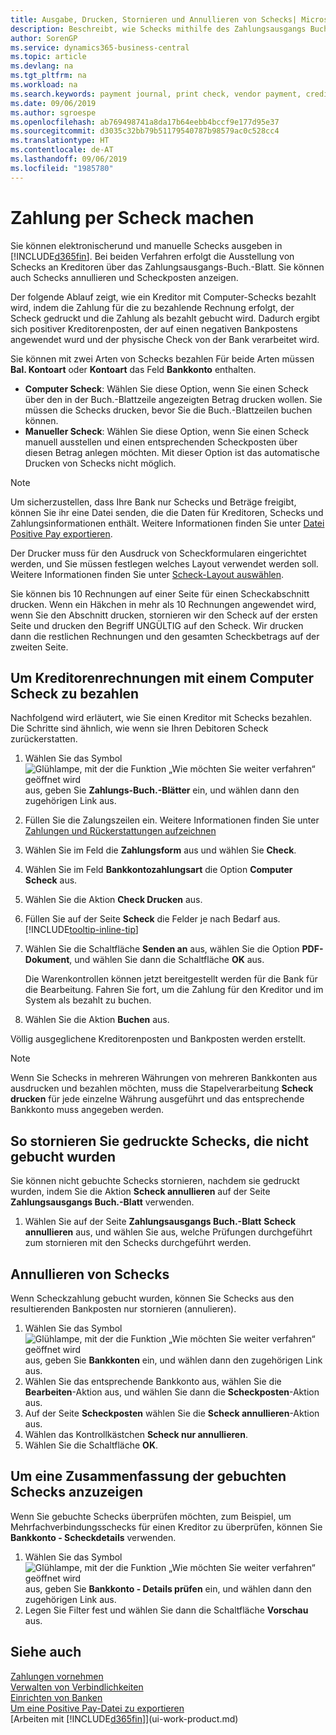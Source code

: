 ```yaml
---
title: Ausgabe, Drucken, Stornieren und Annullieren von Schecks| Microsoft Docs
description: Beschreibt, wie Schecks mithilfe des Zahlungsausgangs Buch.-Blattes, ausgegeben, gedruckt oder annulliert werden oder wie Check-Sachposteneinträge in Business Central angezeigt werden.
author: SorenGP
ms.service: dynamics365-business-central
ms.topic: article
ms.devlang: na
ms.tgt_pltfrm: na
ms.workload: na
ms.search.keywords: payment journal, print check, vendor payment, creditor, debt, balance due, AP
ms.date: 09/06/2019
ms.author: sgroespe
ms.openlocfilehash: ab769498741a8da17b64eebb4bccf9e177d95e37
ms.sourcegitcommit: d3035c32bb79b51179540787b98579ac0c528cc4
ms.translationtype: HT
ms.contentlocale: de-AT
ms.lasthandoff: 09/06/2019
ms.locfileid: "1985780"
---
```

# <a name="make-check-payments"></a>Zahlung per Scheck machen
Sie können elektronischerund und manuelle Schecks ausgeben in [!INCLUDE[d365fin](includes/d365fin_md.md)]. Bei beiden Verfahren erfolgt die Ausstellung von Schecks an Kreditoren über das Zahlungsausgangs-Buch.-Blatt. Sie können auch Schecks annullieren und Scheckposten anzeigen.

Der folgende Ablauf zeigt, wie ein Kreditor mit Computer-Schecks bezahlt wird, indem die Zahlung für die zu bezahlende Rechnung erfolgt, der Scheck gedruckt und die Zahlung als bezahlt gebucht wird. Dadurch ergibt sich positiver Kreditorenposten, der auf einen negativen Bankpostens angewendet wurd und der physische Check von der Bank verarbeitet wird.

Sie können mit zwei Arten von Schecks bezahlen Für beide Arten müssen **Bal. Kontoart** oder **Kontoart** das Feld **Bankkonto** enthalten.

- **Computer Scheck**: Wählen Sie diese Option, wenn Sie einen Scheck über den in der Buch.-Blattzeile angezeigten Betrag drucken wollen. Sie müssen die Schecks drucken, bevor Sie die Buch.-Blattzeilen buchen können.
- **Manueller Scheck**: Wählen Sie diese Option, wenn Sie einen Scheck manuell ausstellen und einen entsprechenden Scheckposten über diesen Betrag anlegen möchten. Mit dieser Option ist das automatische Drucken von Schecks nicht möglich.

> [!NOTE]  
> Um sicherzustellen, dass Ihre Bank nur Schecks und Beträge freigibt, können Sie ihr eine Datei senden, die die Daten für Kreditoren, Schecks und Zahlungsinformationen enthält. Weitere Informationen finden Sie unter [Datei Positive Pay exportieren](finance-how-positive-pay.md).

Der Drucker muss für den Ausdruck von Scheckformularen eingerichtet werden, und Sie müssen festlegen welches Layout verwendet werden soll. Weitere Informationen finden Sie unter [Scheck-Layout auswählen](finance-how-define-check-layouts.md).

Sie können bis 10 Rechnungen auf einer Seite für einen Scheckabschnitt drucken. Wenn ein Häkchen in mehr als 10 Rechnungen angewendet wird, wenn Sie den Abschnitt drucken, stornieren wir den Scheck auf der ersten Seite und drucken den Begriff UNGÜLTIG auf den Scheck. Wir drucken dann die restlichen Rechnungen und den gesamten Scheckbetrags auf der zweiten Seite.

## <a name="to-pay-a-vendor-invoice-with-a-computer-check"></a>Um Kreditorenrechnungen mit einem Computer Scheck zu bezahlen
Nachfolgend wird erläutert, wie Sie einen Kreditor mit Schecks bezahlen. Die Schritte sind ähnlich, wie wenn sie Ihren Debitoren Scheck zurückerstatten.

1. Wählen Sie das Symbol ![Glühlampe, mit der die Funktion „Wie möchten Sie weiter verfahren“ geöffnet wird](media/ui-search/search_small.png "Wie möchten Sie weiter verfahren?") aus, geben Sie **Zahlungs-Buch.-Blätter** ein, und wählen dann den zugehörigen Link aus.
2. Füllen Sie die Zalungszeilen ein. Weitere Informationen finden Sie unter [Zahlungen und Rückerstattungen aufzeichnen](payables-how-post-payments-refunds.md)
3. Wählen Sie im Feld die **Zahlungsform** aus und wählen Sie **Check**.
4. Wählen Sie im Feld **Bankkontozahlungsart** die Option **Computer Scheck** aus.
5. Wählen Sie die Aktion **Check Drucken** aus.
6. Füllen Sie auf der Seite **Scheck** die Felder je nach Bedarf aus. [!INCLUDE[tooltip-inline-tip](includes/tooltip-inline-tip_md.md)]
7. Wählen Sie die Schaltfläche **Senden an** aus, wählen Sie die Option **PDF-Dokument**, und wählen Sie dann die Schaltfläche **OK** aus.

    Die Warenkontrollen können jetzt bereitgestellt werden für die Bank für die Bearbeitung. Fahren Sie fort, um die Zahlung für den Kreditor und im System als bezahlt zu buchen.
8. Wählen Sie die Aktion **Buchen** aus.

Völlig ausgeglichene Kreditorenposten und Bankposten werden erstellt.

> [!NOTE]  
> Wenn Sie Schecks in mehreren Währungen von mehreren Bankkonten aus ausdrucken und bezahlen möchten, muss die Stapelverarbeitung **Scheck drucken** für jede einzelne Währung ausgeführt und das entsprechende Bankkonto muss angegeben werden.

## <a name="to-cancel-printed-checks-that-are-not-posted"></a>So stornieren Sie gedruckte Schecks, die nicht gebucht wurden
Sie können nicht gebuchte Schecks stornieren, nachdem sie gedruckt wurden, indem Sie die Aktion **Scheck annullieren** auf der Seite **Zahlungsausgangs Buch.-Blatt** verwenden.

1. Wählen Sie auf der Seite **Zahlungsausgangs Buch.-Blatt** **Scheck annullieren** aus, und wählen Sie aus, welche Prüfungen durchgeführt zum stornieren mit den Schecks durchgeführt werden.

## <a name="to-void-checks"></a>Annullieren von Schecks
Wenn Scheckzahlung gebucht wurden, können Sie Schecks aus den resultierenden Bankposten nur stornieren (annulieren).

1. Wählen Sie das Symbol ![Glühlampe, mit der die Funktion „Wie möchten Sie weiter verfahren“ geöffnet wird](media/ui-search/search_small.png "Wie möchten Sie weiter verfahren?") aus, geben Sie **Bankkonten** ein, und wählen dann den zugehörigen Link aus.
2. Wählen Sie das entsprechende Bankkonto aus, wählen Sie die **Bearbeiten**-Aktion aus, und wählen Sie dann die **Scheckposten**-Aktion aus.
3. Auf der Seite **Scheckposten** wählen Sie die **Scheck annullieren**-Aktion aus.
4. Wählen das Kontrollkästchen **Scheck nur annullieren**.
5. Wählen Sie die Schaltfläche **OK**.

## <a name="to-view-a-summary-of-posted-checks"></a>Um eine Zusammenfassung der gebuchten Schecks anzuzeigen
Wenn Sie gebuchte Schecks überprüfen möchten, zum Beispiel, um Mehrfachverbindungsschecks für einen Kreditor zu überprüfen, können Sie **Bankkonto - Scheckdetails** verwenden.
1. Wählen Sie das Symbol ![Glühlampe, mit der die Funktion „Wie möchten Sie weiter verfahren“ geöffnet wird](media/ui-search/search_small.png "Wie möchten Sie weiter verfahren?") aus, geben Sie **Bankkonto - Details prüfen** ein, und wählen dann den zugehörigen Link aus.
2. Legen Sie Filter fest und wählen Sie dann die Schaltfläche **Vorschau** aus.

## <a name="see-also"></a>Siehe auch
[Zahlungen vornehmen](payables-make-payments.md)  
[Verwalten von Verbindlichkeiten](payables-manage-payables.md)  
[Einrichten von Banken](bank-setup-banking.md)  
[Um eine Positive Pay-Datei zu exportieren](finance-how-positive-pay.md)  
[Arbeiten mit [!INCLUDE[d365fin](includes/d365fin_md.md)]](ui-work-product.md)  

